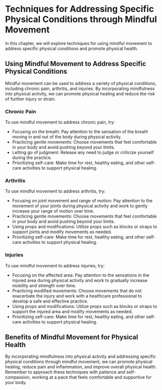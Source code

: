 Techniques for Addressing Specific Physical Conditions through Mindful Movement
================================================================================================================================

In this chapter, we will explore techniques for using mindful movement to address specific physical conditions and promote physical health.

Using Mindful Movement to Address Specific Physical Conditions
--------------------------------------------------------------

Mindful movement can be used to address a variety of physical conditions, including chronic pain, arthritis, and injuries. By incorporating mindfulness into physical activity, we can promote physical healing and reduce the risk of further injury or strain.

### Chronic Pain

To use mindful movement to address chronic pain, try:

* Focusing on the breath: Pay attention to the sensation of the breath moving in and out of the body during physical activity.
* Practicing gentle movements: Choose movements that feel comfortable in your body and avoid pushing beyond your limits.
* Letting go of judgment: Release any need to judge or criticize yourself during the practice.
* Prioritizing self-care: Make time for rest, healthy eating, and other self-care activities to support physical healing.

### Arthritis

To use mindful movement to address arthritis, try:

* Focusing on joint movement and range of motion: Pay attention to the movement of your joints during physical activity and work to gently increase your range of motion over time.
* Practicing gentle movements: Choose movements that feel comfortable in your body and avoid pushing beyond your limits.
* Using props and modifications: Utilize props such as blocks or straps to support joints and modify movements as needed.
* Prioritizing self-care: Make time for rest, healthy eating, and other self-care activities to support physical healing.

### Injuries

To use mindful movement to address injuries, try:

* Focusing on the affected area: Pay attention to the sensations in the injured area during physical activity and work to gradually increase mobility and strength over time.
* Practicing modified movements: Choose movements that do not exacerbate the injury and work with a healthcare professional to develop a safe and effective practice.
* Using props and modifications: Utilize props such as blocks or straps to support the injured area and modify movements as needed.
* Prioritizing self-care: Make time for rest, healthy eating, and other self-care activities to support physical healing.

Benefits of Mindful Movement for Physical Health
------------------------------------------------

By incorporating mindfulness into physical activity and addressing specific physical conditions through mindful movement, we can promote physical healing, reduce pain and inflammation, and improve overall physical health. Remember to approach these techniques with patience and self-compassion, working at a pace that feels comfortable and supportive for your body.
